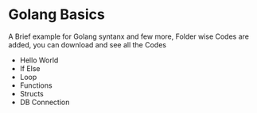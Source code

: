 # Golang Basics

A Brief example for Golang syntanx and few more, Folder wise Codes are added, you can download and see all the Codes

- Hello World
- If Else
- Loop
- Functions
- Structs
- DB Connection


